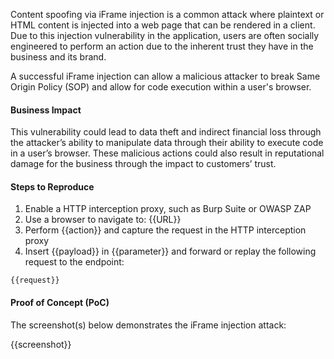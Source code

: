 Content spoofing via iFrame injection is a common attack where plaintext or HTML content is injected into a web page that can be rendered in a client. Due to this injection vulnerability in the application, users are often socially engineered to perform an action due to the inherent trust they have in the business and its brand.

A successful iFrame injection can allow a malicious attacker to break Same Origin Policy (SOP) and allow for code execution within a user's browser.

#### Business Impact

This vulnerability could lead to data theft and indirect financial loss through the attacker’s ability to manipulate data through their ability to execute code in a user’s browser. These malicious actions could also result in reputational damage for the business through the impact to customers’ trust.

#### Steps to Reproduce

1. Enable a HTTP interception proxy, such as Burp Suite or OWASP ZAP
1. Use a browser to navigate to: {{URL}}
1. Perform {{action}} and capture the request in the HTTP interception proxy
1. Insert {{payload}} in {{parameter}} and forward or replay the following request to the endpoint:

```HTTP
{{request}}
```

#### Proof of Concept (PoC)

The screenshot(s) below demonstrates the iFrame injection attack:

{{screenshot}}
